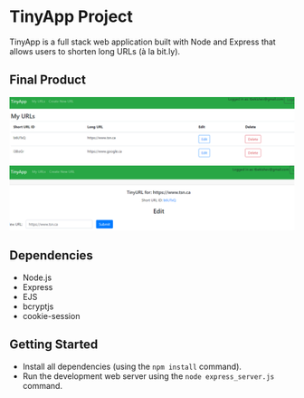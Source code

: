 # TinyApp Project

TinyApp is a full stack web application built with Node and Express that allows users to shorten long URLs (à la bit.ly).

## Final Product

!["TinyApp "](https://github.com/tbekishev/tinyapp/blob/master/docs/tinyapp1.png?raw=true)
!["TinyApp"](https://github.com/tbekishev/tinyapp/blob/master/docs/tinyapp2.png?raw=true)

## Dependencies

- Node.js
- Express
- EJS
- bcryptjs
- cookie-session

## Getting Started

- Install all dependencies (using the `npm install` command).
- Run the development web server using the `node express_server.js` command.
